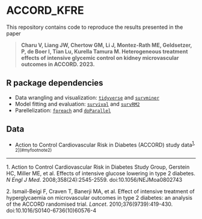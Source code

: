 # ACCORD_KFRE

This repository contains code to reproduce the results presented in the paper 

> **Charu V, Liang JW, Chertow GM, Li J, Montez-Rath ME, Geldsetzer, P, de Boer I, Tian Lu, Kurella Tamura M. Heterogeneous treatment effects of intensive glycemic control on kidney microvascular outcomes in ACCORD. 2023.**
  
## R package dependencies
- Data wrangling and visualization: [`tidyverse`](https://cran.r-project.org/web/packages/tidyverse/index.html) and [`survminer`](https://cran.r-project.org/web/packages/survminer/index.html)
- Model fitting and evaluation: [`survival`](https://cran.r-project.org/web/packages/survival/index.html) and [`survRM2`](https://cran.r-project.org/web/packages/survRM2/index.html)
- Parellelization: [`foreach`](https://cran.r-project.org/web/packages/foreach/index.html) and [`doParallel`](https://cran.r-project.org/web/packages/doParallel/index.html)

## Data
- Action to Control Cardiovascular Risk in Diabetes (ACCORD) study data<sup>[1](#myfootnote1), 2](#myfootnote2)</sup>

---

<a name="myfootnote1">1</a>. Action to Control Cardiovascular Risk in Diabetes Study Group, Gerstein HC, Miller ME, et al. Effects of intensive glucose lowering in type 2 diabetes. *N Engl J Med*. 2008;358(24):2545-2559. doi:10.1056/NEJMoa0802743

<a name="myfootnote2">2</a>. Ismail-Beigi F, Craven T, Banerji MA, et al. Effect of intensive treatment of hyperglycaemia on microvascular outcomes in type 2 diabetes: an analysis of the ACCORD randomised trial. *Lancet*. 2010;376(9739):419-430. doi:10.1016/S0140-6736(10)60576-4
